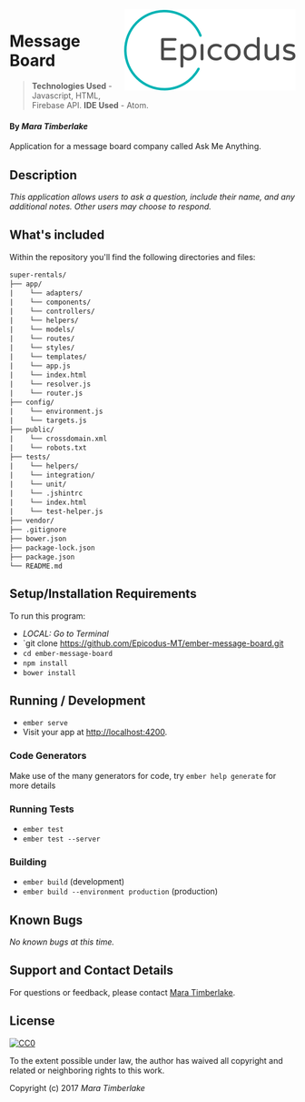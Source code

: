 <img src="epicodus.png" align="right" />

# Message Board

> **Technologies Used** - Javascript, HTML, Firebase API.
> **IDE Used** - Atom.

#### By _**Mara Timberlake**_

Application for a message board company called Ask Me Anything.

## Description

_This application allows users to ask a question, include their name, and any additional notes. Other users may choose to respond._

## What's included
Within the repository you'll find the following directories and files:

```
super-rentals/
├── app/
|    └── adapters/
|    └── components/
|    └── controllers/
|    └── helpers/
|    └── models/
|    └── routes/
|    └── styles/
|    └── templates/
|    └── app.js
|    └── index.html
|    └── resolver.js
|    └── router.js
├── config/
|    └── environment.js
|    └── targets.js
├── public/
|    └── crossdomain.xml
|    └── robots.txt
├── tests/
|    └── helpers/
|    └── integration/
|    └── unit/
|    └── .jshintrc
|    └── index.html
|    └── test-helper.js
├── vendor/
├── .gitignore
├── bower.json
├── package-lock.json
├── package.json
└── README.md

```

## Setup/Installation Requirements
To run this program:
* _LOCAL: Go to Terminal_
* `git clone https://github.com/Epicodus-MT/ember-message-board.git
* `cd ember-message-board`
* `npm install`
* `bower install`

## Running / Development
* `ember serve`
* Visit your app at [http://localhost:4200](http://localhost:4200).

### Code Generators
Make use of the many generators for code, try `ember help generate` for more details

### Running Tests
* `ember test`
* `ember test --server`

### Building
* `ember build` (development)
* `ember build --environment production` (production)

## Known Bugs
_No known bugs at this time._

## Support and Contact Details
For questions or feedback, please contact [Mara Timberlake](<contact-info.md>).

## License
[![CC0](https://licensebuttons.net/p/zero/1.0/88x31.png)](https://opensource.org/licenses/MIT)

To the extent possible under law, the author has waived all copyright and related or neighboring rights to this work.

Copyright (c) 2017 *_Mara Timberlake_*
